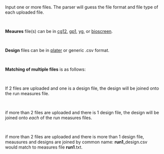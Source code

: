 Input one or more files. The parser will guess the file format and file type of each uploaded file.

<br/>

**Meaures** file(s) can be in [cg12][], [gp1][], [yg][], or [bioscreen][]. 

<br/>

**Design** files can be in [plater][] or generic .csv format.

<br/>

**Matching of multiple files** is as follows:

<br/>

If 2 files are uploaded and one is a design file, the design will be joined onto the run measures file.

<br/>

if more than 2 files are uploaded and there is 1 design file, the design will be joined onto *each* of the run measures files.

<br/>

if more than 2 files are uploaded and there is more than 1 design file, meausures and designs are joined by common name: **run1**_design.csv would match to measures file **run1**.txt.

[cg12]: https://github.com/npjc/readcg12
[gp1]: https://github.com/npjc/readgp1
[yg]: https://github.com/npjc/readyg
[bioscreen]: https://github.com/npjc/readbioscreen
[plater]: https://cran.r-project.org/web/packages/plater/vignettes/plater-basics.html
